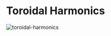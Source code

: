 # Toroidal Harmonics

![toroidal-harmonics](https://github.com/bernwo/toroidal-harmonics/blob/main/toroidal_harmonics.gif)